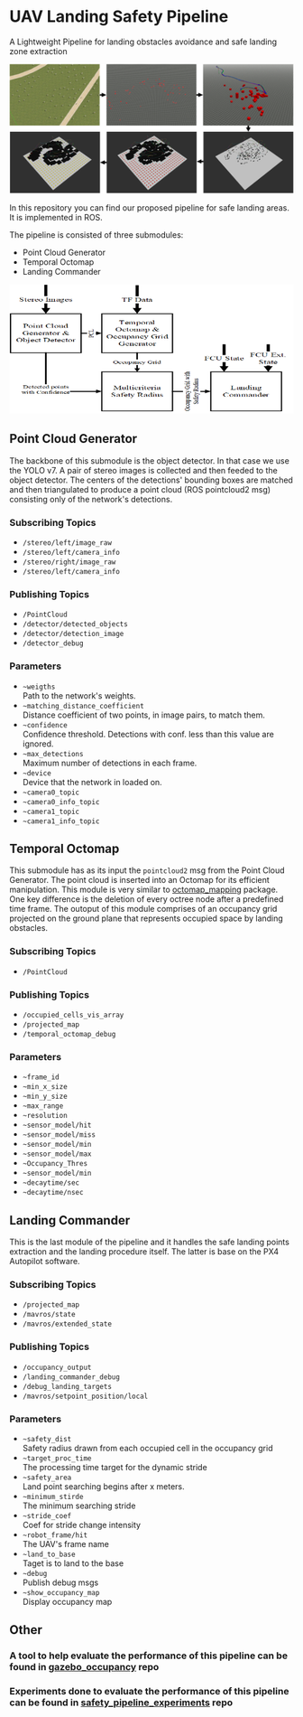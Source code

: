 # UAV Landing Safety Pipeline

A Lightweight Pipeline for landing obstacles avoidance and safe landing zone extraction

<img src="images/GitHub.png" alt="Pipeline Arch" style="height: 229px; width:550px;"/>

In this repository you can find our proposed pipeline for safe landing areas. It is implemented in ROS.

The pipeline is consisted of three submodules:

<ul>
  <li>Point Cloud Generator</li>
  <li>Temporal Octomap</li>
  <li>Landing Commander</li>
</ul>

<img src="images/pipeline_arch.png" alt="Pipeline Arch" style="height: 229px; width:550px;"/>

## __Point Cloud Generator__
The backbone of this submodule is the object detector. In that case we use the YOLO v7. A pair of stereo images is collected and then feeded to the object detector. The centers of the detections' bounding boxes are matched and then triangulated to produce a point cloud (ROS pointcloud2 msg) consisting only of the network's detections.

### Subscribing Topics
<ul>
  <li><code>/stereo/left/image_raw</code></li>
  <li><code>/stereo/left/camera_info</code></li>
  <li><code>/stereo/right/image_raw</code></li>
  <li><code>/stereo/left/camera_info</code></li>
</ul>

### Publishing Topics
<ul>
  <li><code>/PointCloud</code></li>
  <li><code>/detector/detected_objects</code></li>
  <li><code>/detector/detection_image</code></li>
  <li><code>/detector_debug</code></li>
</ul>

### Parameters
<ul>
  <li><code>~weigths</code></li>
  Path to the network's weights.
  <li><code>~matching_distance_coefficient</code></li>
  Distance coefficient of two points, in image pairs, to match them.
  <li><code>~confidence</code></li>
  Confidence threshold. Detections with conf. less than this value are ignored.
  <li><code>~max_detections</code></li>
  Maximum number of detections in each frame.
  <li><code>~device</code></li>
  Device that the network in loaded on.
  <li><code>~camera0_topic</code></li>
  <li><code>~camera0_info_topic</code></li>
  <li><code>~camera1_topic</code></li>
  <li><code>~camera1_info_topic</code></li>
</ul>

## __Temporal Octomap__
This submodule has as its input the <code>pointcloud2</code> msg from the Point Cloud Generator. The point cloud is inserted into an Octomap for its efficient manipulation. This module is very similar to [octomap_mapping](https://github.com/OctoMap/octomap_mapping.git) package. One key difference is the deletion of every octree node after a predefined time frame. The outoput of this module comprises of an occupancy grid projected on the ground plane that represents occupied space by landing obstacles.

### Subscribing Topics
<ul>
  <li><code>/PointCloud</code></li>
</ul>

### Publishing Topics
<ul>
  <li><code>/occupied_cells_vis_array</code></li>
  <li><code>/projected_map</code></li>
  <li><code>/temporal_octomap_debug</code></li>
</ul>

### Parameters
<ul>
  <li><code>~frame_id</code></li>
  <li><code>~min_x_size</code></li>
  <li><code>~min_y_size</code></li>
  <li><code>~max_range</code></li>
  <li><code>~resolution</code></li>
  <li><code>~sensor_model/hit</code></li>
  <li><code>~sensor_model/miss</code></li>
  <li><code>~sensor_model/min</code></li>
  <li><code>~sensor_model/max</code></li>
  <li><code>~Occupancy_Thres</code></li>
  <li><code>~sensor_model/min</code></li>
  <li><code>~decaytime/sec</code></li>
  <li><code>~decaytime/nsec</code></li>
</ul>

## __Landing Commander__
This is the last module of the pipeline and it handles the safe landing points extraction and the landing procedure itself. The latter is base on the PX4 Autopilot software.

### Subscribing Topics
<ul>
  <li><code>/projected_map</code></li>
  <li><code>/mavros/state</code></li>
  <li><code>/mavros/extended_state</code></li>
</ul>

### Publishing Topics
<ul>
  <li><code>/occupancy_output</code></li>
  <li><code>/landing_commander_debug</code></li>
  <li><code>/debug_landing_targets</code></li>
  <li><code>/mavros/setpoint_position/local</code></li>
</ul>

### Parameters
<ul>
  <li><code>~safety_dist</code></li>
  Safety radius drawn from each occupied cell in the occupancy grid
  <li><code>~target_proc_time</code></li>
  The processing time target for the dynamic stride
  <li><code>~safety_area</code></li>
  Land point searching begins after x meters.
  <li><code>~minimum_stirde</code></li>
  The minimum searching stride
  <li><code>~stride_coef</code></li>
  Coef for stride change intensity
  <li><code>~robot_frame/hit</code></li>
  The UAV's frame name
  <li><code>~land_to_base</code></li>
  Taget is to land to the base 
  <li><code>~debug</code></li>
  Publish debug msgs
  <li><code>~show_occupancy_map</code></li>
  Display occupancy map  
</ul>


## __Other__


### A tool to help evaluate the performance of this pipeline can be found in [gazebo_occupancy](https://github.com/telemc97/gazebo_occupancy.git) repo

### Experiments done to evaluate the performance of this pipeline can be found in [safety_pipeline_experiments](https://github.com/telemc97/safety_pipeline_experiments.git) repo

